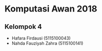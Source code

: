 # Komputasi Awan 2018
## Kelompok 4
* Hafara Firdausi	        (5115100043)
* Nahda Fauziyah Zahra	  (5115100141)
